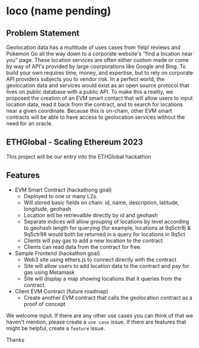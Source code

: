 # loco (name pending)

## Problem Statement

Geolocation data has a multitude of uses cases from Yelp! reviews and Pokemon Go all the way down to a corporate website's "find a location near you" page. These location services are often either custom made or come by way of API's provided by large coorporations like Google and Bing.  To build your own requires time, money, and expertise, but to rely on corporate API providers subjects you to vendor risk. In a perfect world, the geolocation data and services would exist as an open source protocol that lives on public database with a public API. To make this a reality, we proposed the creation of an EVM smart contact that will allow users to input location data, read it back from the contract, and to search for locations near a given coordinate. Because this is on-chain, other EVM smart contracts will be able to have access to geolocation services without the need for an oracle. 

## ETHGlobal - Scaling Ethereum 2023

This project will be our entry into the ETHGlobal hackathon

## Features

* EVM Smart Contract (hackathong goal)
  *  Deployed to one or many L2s.
  *  Will stored basic fields on chain: id, name, description, latitude, longitude, geohash
  *  Location will be retrievalble directly by id and geohash
  *  Separate indices will allow grouping of locations by level according to geohash length for querying (for example, locations at 9q5ctr9j & 9q5ctr98 would both be returned in a query for locations in 9q5ct
  *  Clients will pay gas to add a new location to the contract
  *  Clients can read data from the contract for free.
* Sample Frontend (hackathon goal)
  * Web3 site using ethers.js to connect directly with the contract
  * Site will allow users to add location data to the contract and pay for gas using Metamask
  * Site will display a map showing locations that it queries from the contract.
* Client EVM Contract (future roadmap)
  * Create another EVM contract that calls the geolocation contract as a proof of concept

We welcome input. If there are any other use cases you can think of that we haven't mention, please create a `use case` issue. If there are features that might be helpful, create a `feature` issue.

Thanks
